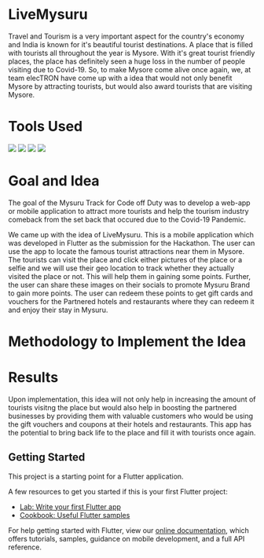 # LiveMysuru

Travel and Tourism is a very important aspect for the country's economy and India is known for it's beautiful tourist destinations. A place that is filled with tourists all throughout the year is Mysore. With it's great tourist friendly places, the place has definitely seen a huge loss in the number of people visiting due to Covid-19. So, to make Mysore come alive once again, we, at team elecTRON have come up with a idea that would not only benefit Mysore by attracting tourists, but would also award tourists that are visiting Mysore. <br>

# Tools Used
<img src="https://img.shields.io/badge/dart-%230175C2.svg?&style=for-the-badge&logo=dart&logoColor=white"/>  <img src="https://img.shields.io/badge/Flutter%20-%2302569B.svg?&style=for-the-badge&logo=Flutter&logoColor=white" />  <img src="https://img.shields.io/badge/firebase%20-%23039BE5.svg?&style=for-the-badge&logo=firebase"/> <img src="https://img.shields.io/badge/git%20-%23F05033.svg?&style=for-the-badge&logo=git&logoColor=white"/> <br>


# Goal and Idea

The goal of the Mysuru Track for Code off Duty was to develop a web-app or mobile application to attract more tourists and help the tourism industry comeback from the set back that occured due to the Covid-19 Pandemic.<br>

We came up with the idea of LiveMysuru. This is a mobile application which was developed in Flutter as the submission for the Hackathon. The user can use the app to locate the famous tourist attractions near them in Mysore. The tourists can visit the place and click either pictures of the place or a selfie and we will use their geo location to track whether they actually visited the place or not. This will help them in gaining some points. Further, the user can share these images on their socials to promote Mysuru Brand to gain more points. The user can redeem these points to get gift cards and vouchers for the Partnered hotels and restaurants where they can redeem it and enjoy their stay in Mysuru. <br>

# Methodology to Implement the Idea


# Results

Upon implementation, this idea will not only help in increasing the amount of tourists visitng the place but would also help in boosting the partnered businesses by providing them with valuable customers who would be using the gift vouchers and coupons at their hotels and restaurants. This app has the potential to bring back life to the place and fill it with tourists once again. <br>

## Getting Started

This project is a starting point for a Flutter application.

A few resources to get you started if this is your first Flutter project:

- [Lab: Write your first Flutter app](https://flutter.dev/docs/get-started/codelab)
- [Cookbook: Useful Flutter samples](https://flutter.dev/docs/cookbook)

For help getting started with Flutter, view our
[online documentation](https://flutter.dev/docs), which offers tutorials,
samples, guidance on mobile development, and a full API reference.
